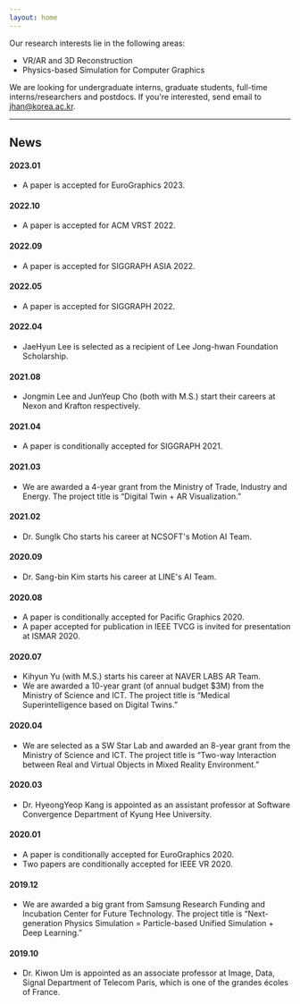 ```yaml
---
layout: home
---
```


Our research interests lie in the following areas:
* VR/AR and 3D Reconstruction
* Physics-based Simulation for Computer Graphics

We are looking for undergraduate interns, graduate students, full-time interns/researchers and postdocs.
If you're interested, send email to jhan@korea.ac.kr.

<hr>

## News
#### 2023.01
* A paper is accepted for EuroGraphics 2023.

#### 2022.10
* A paper is accepted for ACM VRST 2022.

#### 2022.09
* A paper is accepted for SIGGRAPH ASIA 2022.

#### 2022.05
* A paper is accepted for SIGGRAPH 2022.

#### 2022.04
* JaeHyun Lee is selected as a recipient of Lee Jong-hwan Foundation Scholarship.

#### 2021.08
* Jongmin Lee and JunYeup Cho (both with M.S.) start their careers at Nexon and Krafton respectively.

#### 2021.04
* A paper is conditionally accepted for SIGGRAPH 2021.

#### 2021.03
* We are awarded a 4-year grant from the Ministry of Trade, Industry and Energy. The project title is “Digital Twin + AR Visualization.”

#### 2021.02
* Dr. SungIk Cho starts his career at NCSOFT's Motion AI Team.

#### 2020.09
* Dr. Sang-bin Kim starts his career at LINE's AI Team.

#### 2020.08
* A paper is conditionally accepted for Pacific Graphics 2020.
* A paper accepted for publication in IEEE TVCG is invited for presentation at ISMAR 2020.

#### 2020.07
* Kihyun Yu (with M.S.) starts his career at NAVER LABS AR Team.
* We are awarded a 10-year grant (of annual budget $3M) from the Ministry of Science and ICT. The project title is “Medical Superintelligence based on Digital Twins.”

#### 2020.04
* We are selected as a SW Star Lab and awarded an 8-year grant from the Ministry of Science and ICT. The project title is “Two-way Interaction between Real and Virtual Objects in Mixed Reality Environment.”

#### 2020.03
* Dr. HyeongYeop Kang is appointed as an assistant professor at Software Convergence Department of Kyung Hee University.

#### 2020.01
* A paper is conditionally accepted for EuroGraphics 2020.
* Two papers are conditionally accepted for IEEE VR 2020.

#### 2019.12
* We are awarded a big grant from Samsung Research Funding and Incubation Center for Future Technology. The project title is “Next-generation Physics Simulation = Particle-based Unified Simulation + Deep Learning.”

#### 2019.10
* Dr. Kiwon Um is appointed as an associate professor at Image, Data, Signal Department of Telecom Paris, which is one of the grandes écoles of France.
